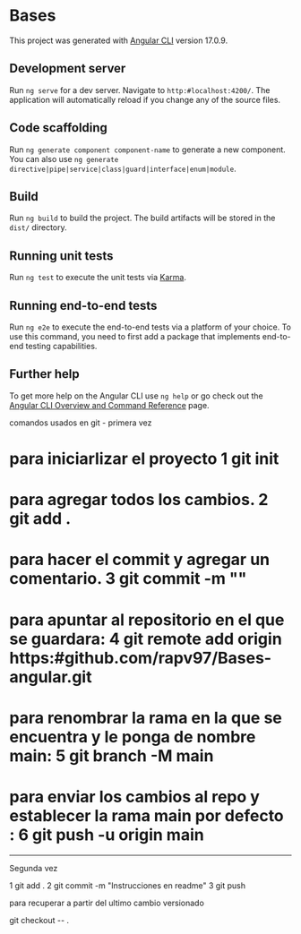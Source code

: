# Bases

This project was generated with [Angular CLI](https:#github.com/angular/angular-cli) version 17.0.9.

## Development server

Run `ng serve` for a dev server. Navigate to `http:#localhost:4200/`. The application will automatically reload if you change any of the source files.

## Code scaffolding

Run `ng generate component component-name` to generate a new component. You can also use `ng generate directive|pipe|service|class|guard|interface|enum|module`.

## Build

Run `ng build` to build the project. The build artifacts will be stored in the `dist/` directory.

## Running unit tests

Run `ng test` to execute the unit tests via [Karma](https:#karma-runner.github.io).

## Running end-to-end tests

Run `ng e2e` to execute the end-to-end tests via a platform of your choice. To use this command, you need to first add a package that implements end-to-end testing capabilities.

## Further help

To get more help on the Angular CLI use `ng help` or go check out the [Angular CLI Overview and Command Reference](https:#angular.io/cli) page.




comandos usados en git - primera vez

 # para iniciarlizar el proyecto 1 git init
 # para agregar todos los cambios.  2 git add .
 # para hacer el commit y agregar un comentario.  3 git commit -m ""
# para apuntar al repositorio en el que se guardara:  4 git remote add origin https:#github.com/rapv97/Bases-angular.git 
 # para renombrar la rama en la que se encuentra y le ponga de nombre main: 5 git branch -M main
# para enviar los cambios al repo y establecer la rama main por defecto : 6 git push -u origin main 


***********************************
Segunda vez

1 git add .
2 git commit -m "Instrucciones en readme"
3 git push 


para recuperar a partir del ultimo cambio versionado

git checkout -- .
